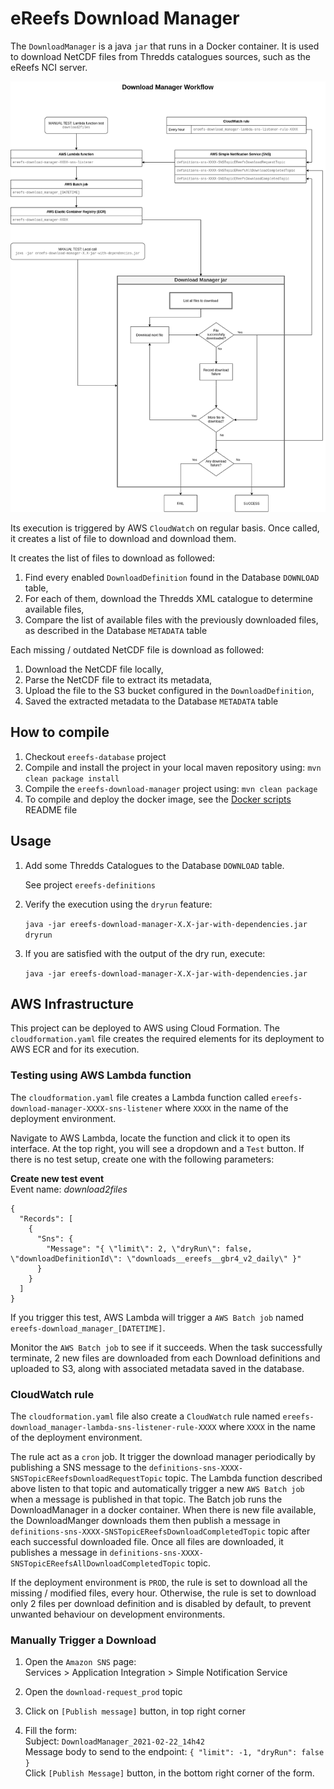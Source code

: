 # eReefs Download Manager

The `DownloadManager` is a java `jar` that runs in a Docker container. It is used to download NetCDF files from Thredds
catalogues sources, such as the eReefs NCI server.

![Architecture overview](docs/charts/workflow.png "Architecture overview")

Its execution is triggered by AWS `CloudWatch` on regular basis. Once called, it creates a list of file to download
and download them.

It creates the list of files to download as followed:
1. Find every enabled `DownloadDefinition` found in the Database `DOWNLOAD` table,
2. For each of them, download the Thredds XML catalogue to determine available files,
3. Compare the list of available files with the previously downloaded files, as described in the Database `METADATA` table

Each missing / outdated NetCDF file is download as followed:
1. Download the NetCDF file locally,
2. Parse the NetCDF file to extract its metadata,
3. Upload the file to the S3 bucket configured in the `DownloadDefinition`,
4. Saved the extracted metadata to the Database `METADATA` table

## How to compile

1. Checkout `ereefs-database` project
2. Compile and install the project in your local maven repository using: `mvn clean package install`
3. Compile the `ereefs-download-manager` project using: `mvn clean package`
4. To compile and deploy the docker image, see the <a href="docker-scripts/README.md">Docker scripts</a> README file

## Usage ##

1. Add some Thredds Catalogues to the Database `DOWNLOAD` table.

    See project `ereefs-definitions`

2. Verify the execution using the `dryrun` feature:

    ```java -jar ereefs-download-manager-X.X-jar-with-dependencies.jar dryrun```

3. If you are satisfied with the output of the dry run, execute:

    ```java -jar ereefs-download-manager-X.X-jar-with-dependencies.jar```

## AWS Infrastructure ##

This project can be deployed to AWS using Cloud Formation.
The `cloudformation.yaml` file creates the required elements for its deployment to AWS ECR
and for its execution.

### Testing using AWS Lambda function ###

The `cloudformation.yaml` file creates a Lambda function called `ereefs-download-manager-XXXX-sns-listener`
where `XXXX` in the name of the deployment environment.

Navigate to AWS Lambda, locate the function and click it to open its interface.
At the top right, you will see a dropdown and a `Test` button. If there is no test setup,
create one with the following parameters:

**Create new test event**  
Event name: *download2files*
```
{
  "Records": [
    {
      "Sns": {
        "Message": "{ \"limit\": 2, \"dryRun\": false, \"downloadDefinitionId\": \"downloads__ereefs__gbr4_v2_daily\" }"
      }
    }
  ]
}
```

If you trigger this test, AWS Lambda will trigger a `AWS Batch job` named `ereefs-download_manager_[DATETIME]`.

Monitor the `AWS Batch job` to see if it succeeds. When the task successfully terminate, 2 new files
are downloaded from each Download definitions and uploaded to S3, along with associated metadata
saved in the database.

### CloudWatch rule ###

The `cloudformation.yaml` file also create a `CloudWatch` rule named `ereefs-download_manager-lambda-sns-listener-rule-XXXX`
where `XXXX` in the name of the deployment environment.

The rule act as a `cron` job. It trigger the download manager periodically
by publishing a SNS message to the `definitions-sns-XXXX-SNSTopicEReefsDownloadRequestTopic` topic.
The Lambda function described above listen to that topic and automatically trigger a new `AWS Batch job`
when a message is published in that topic. The Batch job runs the DownloadManager in a docker container.
When there is new file available, the DownloadManger downloads them then publish a message in
`definitions-sns-XXXX-SNSTopicEReefsDownloadCompletedTopic` topic after each successful downloaded file.
Once all files are downloaded, it publishes a message in
`definitions-sns-XXXX-SNSTopicEReefsAllDownloadCompletedTopic` topic.

If the deployment environment is `PROD`, the rule is set to download all the missing / modified files, every hour.
Otherwise, the rule is set to download only 2 files per download definition and is disabled by default,
to prevent unwanted behaviour on development environments.


### Manually Trigger a Download ###

1. Open the `Amazon SNS` page:  
    Services > Application Integration > Simple Notification Service

2. Open the `download-request_prod` topic

3. Click on `[Publish message]` button, in top right corner

4. Fill the form:  
    Subject: `DownloadManager_2021-02-22_14h42`  
    Message body to send to the endpoint: `{ "limit": -1, "dryRun": false }`  
    Click `[Publish Message]` button, in the bottom right corner of the form.
